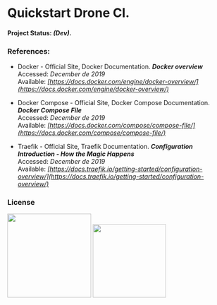 
# Quickstart Drone CI.

#### Project Status: *(Dev)*.



### References:

* Docker - Official Site, Docker Documentation. ***Docker overview*** <br/>
  Accessed: *December de 2019* <br/>
  Available: *[https://docs.docker.com/engine/docker-overview/](https://docs.docker.com/engine/docker-overview/)*

* Docker Compose - Official Site, Docker Compose Documentation. ***Docker Compose File*** <br/>
  Accessed: *December de 2019* <br/>
  Available: *[https://docs.docker.com/compose/compose-file/](https://docs.docker.com/compose/compose-file/)*

* Traefik - Official Site, Traefik Documentation. ***Configuration Introduction - How the Magic Happens*** <br/>
  Accessed: *December de 2019* <br/>
  Available: *[https://docs.traefik.io/getting-started/configuration-overview/](https://docs.traefik.io/getting-started/configuration-overview/)*


### License

[<img width="190" src="https://raw.githubusercontent.com/alisonbuss/my-licenses/master/files/logo-open-source-550x200px.png">](https://opensource.org/licenses)
[<img width="166" src="https://raw.githubusercontent.com/alisonbuss/my-licenses/master/files/icon-license-mit-500px.png">](https://github.com/alisonbuss/quickstart-drone-ci/blob/master/LICENSE)
